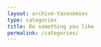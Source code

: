 ```yaml
---
layout: archive-taxonomies
type: categories
title: Do something you like
permalink: /categories/
---
```

